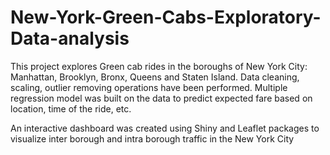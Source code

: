 # New-York-Green-Cabs-Exploratory-Data-analysis

This project explores Green cab rides in the boroughs of New York City: Manhattan, Brooklyn, Bronx, Queens and Staten Island. Data cleaning, scaling, outlier removing operations have been performed. Multiple regression model was built on the data to predict expected fare based on location, time of the ride, etc.

An interactive dashboard was created using Shiny and Leaflet packages to visualize inter borough and intra borough traffic in the New York City
